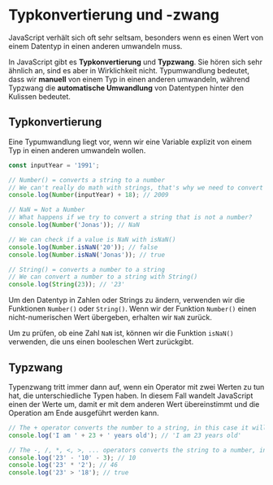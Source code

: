 # Typkonvertierung und -zwang

<show-structure depth="2" />

JavaScript verhält sich oft sehr seltsam, besonders wenn es einen Wert von einem Datentyp in einen anderen umwandeln muss.

In JavaScript gibt es **Typkonvertierung** und **Typzwang**. Sie hören sich sehr ähnlich an, sind es aber in Wirklichkeit nicht. Typumwandlung
bedeutet, dass wir **manuell** von einem Typ in einen anderen umwandeln, während Typzwang die **automatische Umwandlung** von Datentypen hinter den
Kulissen bedeutet.

## Typkonvertierung

Eine Typumwandlung liegt vor, wenn wir eine Variable explizit von einem Typ in einen anderen umwandeln wollen.

```Javascript
const inputYear = '1991';

// Number() = converts a string to a number
// We can't really do math with strings, that's why we need to convert it to a number with Number()
console.log(Number(inputYear) + 18); // 2009

// NaN = Not a Number
// What happens if we try to convert a string that is not a number?
console.log(Number('Jonas')); // NaN

// We can check if a value is NaN with isNaN()
console.log(Number.isNaN('20')); // false
console.log(Number.isNaN('Jonas')); // true

// String() = converts a number to a string
// We can convert a number to a string with String()
console.log(String(23)); // '23'
```

Um den Datentyp in Zahlen oder Strings zu ändern, verwenden wir die Funktionen `Number()` oder `String()`. Wenn wir der Funktion `Number()` einen
nicht-numerischen Wert übergeben, erhalten wir `NaN` zurück.

Um zu prüfen, ob eine Zahl `NaN` ist, können wir die Funktion `isNaN()` verwenden, die uns einen booleschen Wert zurückgibt.

## Typzwang

Typenzwang tritt immer dann auf, wenn ein Operator mit zwei Werten zu tun hat, die unterschiedliche Typen haben. In diesem Fall wandelt JavaScript
einen der Werte um, damit er mit dem anderen Wert übereinstimmt und die Operation am Ende ausgeführt werden kann.

```Javascript
// The + operator converts the number to a string, in this case it will convert 23 to '23'
console.log('I am ' + 23 + ' years old'); // 'I am 23 years old'

// The -, /, *, <, >, ... operators converts the string to a number, in this case it will convert '23' to 23
console.log('23' - '10' - 3); // 10
console.log('23' * '2'); // 46
console.log('23' > '18'); // true
```
